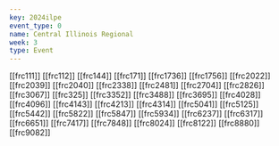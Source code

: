 ```yaml
---
key: 2024ilpe
event_type: 0
name: Central Illinois Regional
week: 3
type: Event
---
```

[[frc111]]
[[frc112]]
[[frc144]]
[[frc171]]
[[frc1736]]
[[frc1756]]
[[frc2022]]
[[frc2039]]
[[frc2040]]
[[frc2338]]
[[frc2481]]
[[frc2704]]
[[frc2826]]
[[frc3067]]
[[frc325]]
[[frc3352]]
[[frc3488]]
[[frc3695]]
[[frc4028]]
[[frc4096]]
[[frc4143]]
[[frc4213]]
[[frc4314]]
[[frc5041]]
[[frc5125]]
[[frc5442]]
[[frc5822]]
[[frc5847]]
[[frc5934]]
[[frc6237]]
[[frc6317]]
[[frc6651]]
[[frc7417]]
[[frc7848]]
[[frc8024]]
[[frc8122]]
[[frc8880]]
[[frc9082]]

